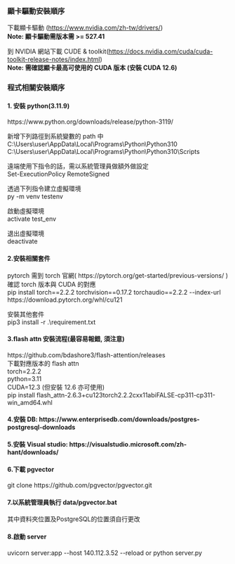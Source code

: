<h3>顯卡驅動安裝順序</h3>

下載顯卡驅動 (https://www.nvidia.com/zh-tw/drivers/)<br>
**Note: 顯卡驅動需版本需 >= 527.41**

到 NVIDIA 網站下載 CUDE & toolkit(https://docs.nvidia.com/cuda/cuda-toolkit-release-notes/index.html)<br>
**Note: 需確認顯卡最高可使用的 CUDA 版本 (安裝 CUDA 12.6)**

<h3>程式相關安裝順序</h3>

<h4>1. 安裝 python(3.11.9)</h4>
https://www.python.org/downloads/release/python-3119/

新增下列路徑到系統變數的 path 中<br>
C:\Users\user\AppData\Local\Programs\Python\Python310<br>
C:\Users\user\AppData\Local\Programs\Python\Python310\Scripts

遠端使用下指令的話，需以系統管理員做額外做設定<br>
Set-ExecutionPolicy RemoteSigned

透過下列指令建立虛擬環境<br>
py -m venv testenv

啟動虛擬環境<br>
activate test_env

退出虛擬環境<br>
deactivate

<h4>2.安裝相關套件</h4>
pytorch 需到 torch 官網( https://pytorch.org/get-started/previous-versions/ )<br>
確認 torch 版本與 CUDA 的對應<br>
pip install torch==2.2.2 torchvision==0.17.2 torchaudio==2.2.2 --index-url https://download.pytorch.org/whl/cu121

安裝其他套件<br>
pip3 install -r .\requirement.txt

<h4>3.flash attn 安裝流程(最容易報錯, 須注意)</h4>
https://github.com/bdashore3/flash-attention/releases<br>
下載對應版本的 flash attn<br>
torch=2.2.2<br>
python=3.11<br>
CUDA=12.3 (但安裝 12.6 亦可使用)<br>
pip install flash_attn-2.6.3+cu123torch2.2.2cxx11abiFALSE-cp311-cp311-win_amd64.whl

<h4>4.安裝 DB: https://www.enterprisedb.com/downloads/postgres-postgresql-downloads</h4>

<h4>5.安裝 Visual studio: https://visualstudio.microsoft.com/zh-hant/downloads/</h4>

<h4>6.下載 pgvector</h4>
git clone https://github.com/pgvector/pgvector.git

<h4>7.以系統管理員執行 data/pgvector.bat</h4>
其中資料夾位置及PostgreSQL的位置須自行更改

<h4>8.啟動 server</h4>
uvicorn server:app --host 140.112.3.52 --reload or python server.py
